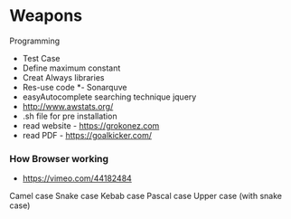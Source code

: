 # Weapons
Programming

- Test Case
- Define maximum constant
- Creat Always libraries
- Res-use code
*- Sonarquve
- easyAutocomplete searching technique jquery
- http://www.awstats.org/
- .sh file for pre installation
- read website - https://grokonez.com
- read PDF - https://goalkicker.com/

### How Browser working 
  - https://vimeo.com/44182484
  


Camel case
Snake case
Kebab case
Pascal case
Upper case (with snake case)
